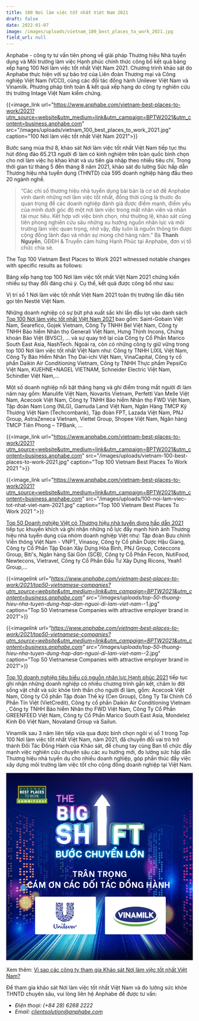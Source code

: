 ```yaml
---
title: 100 Nơi làm việc tốt nhất Việt Nam 2021
draft: false
date: 2022-01-07
image: /images/uploads/vietnam_100_best_places_to_work_2021.jpg
field_url: null
---
```

Anphabe - công ty tư vấn tiên phong về giải pháp Thương hiệu Nhà tuyển dụng và Môi trường làm việc Hạnh phúc chính thức công bố kết quả bảng xếp hạng 100 Nơi làm việc tốt nhất Việt Nam 2021. Chương trình khảo sát do Anphabe thực hiện với sự bảo trợ của Liên đoàn Thương mại và Công nghiệp Việt Nam (VCCI), cùng các đối tác đồng hành Unilever Việt Nam và Vinamilk. Phương pháp tính toán & kết quả xếp hạng do công ty nghiên cứu thị trường Intage Việt Nam kiểm chứng. 

{{<image_link url="https://www.anphabe.com/vietnam-best-places-to-work/2021?utm_source=website&utm_medium=link&utm_campaign=BPTW2021&utm_content=business.anphabe.com" src="/images/uploads/vietnam_100_best_places_to_work_2021.jpg" caption="100 Nơi làm việc tốt nhất Việt Nam 2021">}}

Bước sang mùa thứ 8, khảo sát Nơi làm việc tốt nhất Việt Nam tiếp tục thu hút đông đảo  65.213 người đi làm có kinh nghiệm trên toàn quốc bình chọn cho nơi làm việc họ khao khát và ưu tiên gia nhập theo nhiều tiêu chí. Trong thời gian từ tháng 5 đến tháng 8 năm 2021, khảo sát đo lường Sức hấp dẫn Thương hiệu nhà tuyển dụng (THNTD) của 595 doanh nghiệp hàng đầu theo 20 ngành nghề.

> “Các chỉ số thương hiệu nhà tuyển dụng bài bản là cơ sở để Anphabe vinh danh những nơi làm việc tốt nhất, đồng thời cũng là thước đo quan trọng để các doanh nghiệp đánh giá được điểm mạnh, điểm yếu của mình dưới góc độ một nơi làm việc trong mắt nhân viên và nhân tài mục tiêu. Kết hợp với việc bình chọn, như thường lệ, khảo sát cũng tiên phong nghiên cứu sâu những xu hướng nguồn nhân lực và môi trường làm việc quan trọng, nhờ vậy, đây luôn là nguồn thông tin được cộng đồng lãnh đạo và nhân sự mong chờ hàng năm.” Bà **Thanh Nguyễn**, GĐĐH & Truyền cảm hứng Hạnh Phúc tại Anphabe, đơn vị tổ chức chia sẻ.  

The Top 100 Vietnam Best Places to Work 2021 witnessed notable changes with specific results as follows:  

Bảng xếp hạng top 100 Nơi làm việc tốt nhất Việt Nam 2021 chứng kiến nhiều sự thay đổi đáng chú ý. Cụ thể, kết quả được công bố như sau:  

Vị trí số 1 Nơi làm việc tốt nhất Việt Nam 2021 toàn thị trường lần đầu tiên gọi tên Nestlé Việt Nam.

Những doanh nghiệp có sự bứt phá xuất sắc khi lần đầu lọt vào danh sách [Top 100 Nơi làm việc tốt nhất Việt Nam 2021](https://www.anphabe.com/vietnam-best-places-to-work/2021?utm_source=website&utm_medium=link&utm_campaign=BPTW2021&utm_content=business.anphabe.com) bao gồm: Saint-Gobain Việt Nam, Searefico, Gojek Vietnam, Công Ty TNHH Bel Việt Nam, Công ty TNHH Bảo hiểm Nhân thọ Generali Việt Nam, Hưng Thịnh Incons, Chứng khoán Bảo Việt (BVSC), ... và sự quay trở lại của Công ty Cổ Phần Marico South East Asia, NashTech. Ngoài ra, còn có những công ty giữ vững trong top 100 Nơi làm việc tốt nhất Việt Nam như: Công ty TNHH LIXIL Việt Nam, Công Ty Bảo Hiểm Nhân Thọ Dai-ichi Việt Nam, VinaCapital, Công ty cổ phần Daikin Air Conditioning Vietnam, Công ty TNHH Thực phẩm PepsiCo Việt Nam, KUEHNE+NAGEL VIETNAM, Schneider Electric Việt Nam, Schindler Việt Nam,…

Một số doanh nghiệp nổi bật thăng hạng và ghi điểm trong mắt người đi làm năm nay gồm: Manulife Việt Nam, Novartis Vietnam, Perfetti Van Melle Việt Nam, Acecook Việt Nam, Công ty TNHH Bảo hiểm Nhân thọ FWD Việt Nam, Tập đoàn Nam Long (NLG), Gamuda Land Việt Nam, Ngân Hàng TMCP Kỹ Thương Việt Nam (Techcombank), Tập đoàn FPT, Lazada Việt Nam, PNJ Group, AstraZeneca Vietnam, Viettel Group, Shopee Việt Nam, Ngân hàng TMCP Tiên Phong – TPBank, ...

{{<image_link url="https://www.anphabe.com/vietnam-best-places-to-work/2021?utm_source=website&utm_medium=link&utm_campaign=BPTW2021&utm_content=business.anphabe.com" src="/images/uploads/vietnam-100-best-places-to-work-2021.jpg" caption="Top 100 Vietnam Best Places To Work 2021 ">}}

{{<image_link url="https://www.anphabe.com/vietnam-best-places-to-work/2021?utm_source=website&utm_medium=link&utm_campaign=BPTW2021&utm_content=business.anphabe.com" src="/images/uploads/100-noi-lam-viec-tot-nhat-viet-nam-2021.jpg" caption="Top 100 Vietnam Best Places To Work 2021 ">}}

[Top 50 Doanh nghiệp Việt có Thương hiệu nhà tuyển dụng hấp dẫn 2021](https://www.anphabe.com/vietnam-best-places-to-work/2021/top50-vietnamese-companies?utm_source=website&utm_medium=link&utm_campaign=BPTW2021&utm_content=business.anphabe.com) tiếp tục khuyến khích và ghi nhận những nỗ lực đẩy mạnh hình ảnh Thương hiệu nhà tuyển dụng của nhóm doanh nghiệp Việt như: Tập đoàn Bưu chính Viễn thông Việt Nam - VNPT, Vinasoy, Công ty Cổ phần Dược Hậu Giang, Công ty Cổ Phần Tập Đoàn Xây Dựng Hòa Bình, PNJ Group, Coteccons Group, Biti's, Ngân hàng Sài Gòn (SCB), Công ty Cổ Phần Fecon, NutiFood, Newtecons, Vietravel, Công ty Cổ Phần Đầu Tư Xây Dựng Ricons, Yeah1 Group,...

{{<image*link url="https://www.anphabe.com/vietnam-best-places-to-work/2021/top50-vietnamese-companies?utm_source=website&utm_medium=link&utm_campaign=BPTW2021&utm_content=business.anphabe.com" src="/images/uploads/top-50-thuong-hieu-nha-tuyen-dung-hap-dan-nguoi-di-lam-viet-nam-*-1.jpg" caption="Top 50 Vietnamese Companies with attractive employer brand in 2021">}}

{{<image*link url="https://www.anphabe.com/vietnam-best-places-to-work/2021/top50-vietnamese-companies?utm_source=website&utm_medium=link&utm_campaign=BPTW2021&utm_content=business.anphabe.com" src="/images/uploads/top-50-thuong-hieu-nha-tuyen-dung-hap-dan-nguoi-di-lam-viet-nam-*-2.jpg" caption="Top 50 Vietnamese Companies with attractive employer brand in 2021">}}

[Top 10 doanh nghiệp tiêu biểu có nguồn nhân lực Hạnh phúc 2021](https://www.anphabe.com/vietnam-best-places-to-work/2021/top10-haw?utm_source=website&utm_medium=link&utm_campaign=BPTW2021&utm_content=business.anphabe.com) tiếp tục ghi nhận những doanh nghiệp có nhiều chương trình gắn kết, chăm lo đời sống vật chất và sức khỏe tinh thần cho người đi làm, gồm: Acecook Việt Nam, Công ty Cổ phần Tập đoàn Thế kỷ (Cen Group), Công Ty Tài Chính Cổ Phần Tín Việt (VietCredit), Công ty cổ phần Daikin Air Conditioning Vietnam , Công ty TNHH Bảo hiểm Nhân thọ FWD Việt Nam, Công Ty Cổ Phần GREENFEED Việt Nam, Công ty Cổ Phần Marico South East Asia, Mondelez Kinh Đô Việt Nam, Novaland Group và Sailun.

Vinamilk sau 3 năm liên tiếp vừa qua được bình chọn ngôi vị số 1 trong Top 100 Nơi làm việc tốt nhất Việt Nam, năm 2021, đã chuyển đổi vai trò trở thành Đối Tác Đồng Hành của Khảo sát, để chung tay cùng Ban tổ chức đẩy mạnh việc nghiên cứu chuyên sâu các xu hướng mới, đo lường sức hấp dẫn Thương hiệu nhà tuyển dụ cho nhiều doanh nghiệp, góp phần thúc đẩy việc xây dựng môi trường làm việc tốt cho cộng đồng doanh nghiệp tại Việt Nam.

![100 Nơi làm việc tốt nhất Việt Nam - Đối tác đồng hành](/images/uploads/vietnam100bestplacestowork2021_doitacdonghanh.jpg "Trân trọng cám ơn đối tác đồng hành - Unilever Việt Nam, Vinamilk")

Xem thêm: [Vì sao các công ty tham gia Khảo sát Nơi làm việc tốt nhất Việt Nam?](https://business.anphabe.com/post/2021-12-23-v%C3%AC-sao-c%C3%A1c-c%C3%B4ng-ty-tham-gia-kh%E1%BA%A3o-s%C3%A1t-n%C6%A1i-l%C3%A0m-vi%E1%BB%87c-t%E1%BB%91t-nh%E1%BA%A5t-vi%E1%BB%87t-nam/)

Để tham gia khảo sát Nơi làm việc tốt nhất Việt Nam và đo lường sức khỏe THNTD chuyên sâu, vui lòng liên hệ Anphabe để được tư vấn:

* *Điện thoại: (+84 28) 6268 2222*
* *Email: [clientsolution@anphabe.com](mailto:clientsolution@anphabe.com)*